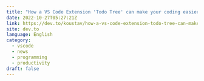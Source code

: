 ```yaml
---
title: "How a VS Code Extension 'Todo Tree' can make your coding easier | Todo Tree Configuration and Use Cases"
date: 2022-10-27T05:27:21Z
link: https://dev.to/koustav/how-a-vs-code-extension-todo-tree-can-make-your-coding-easier-todo-tree-configuration-and-use-cases-11kc?utm_medium=RSS&utm_source=news.12bit.vn
site: dev.to
language: English
category:
  - vscode
  - news
  - programming
  - productivity
draft: false
---
```


